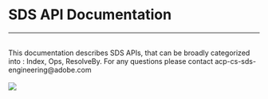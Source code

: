 # SDS API Documentation
<hr/><br/>This documentation describes SDS APIs, that can be broadly categorized into : Index, Ops, ResolveBy. For any questions please contact acp-cs-sds-engineering@adobe.com<br/><br/>

<img src="images/image.png"/>
